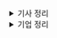 <details markdown = "1">
<summary>기사 정리</summary>
가상 키패드 모바일 보안 솔루션 앱수트 키패드 v 1.0 GS 인증 1등급 획득<br><br>
코로나 때 취약계층에 국산 마스크 만개 제공<br><br>
역대 최연소, IT 보안 분야 기업인 최초로 존경받는 기업인 선정(박찬암 대표)<br><br>
모바일 앱 보안 솔루션 앱수트 조달청 등록으로 공공시장 진출<br>
-> 금융권 대기업 성능 평가에서 기술력과 안정성 검증(지아이티, 티머니, 토스, 케이뱅크, 대한항공 등)<br>
-> 앱수트는 금융 감독원 권고 사항인 소스코드 난독화, 역분석 및 위변조 방지, 루팅 및 탈옥 기술 등도 모두 충족<br><br>

`소스 코드 난독화` : 소스코드를 의도적으로 이해하기 어렵게 만들어서, 해커로 부터 소프트웨어의 내부 구조나 알고리즘을 보호하는 것. ex) 코드내 문자 암호화<br>
`역 분석 방지(Anti-Reverse Engineering)` : 소프트웨어의 컴파일 된 코드(기계어 코드)를 다시 원래의 소스 코드로 변환하는 시도를 역분석이라고 함. 역분석 방지는 이러한 과정을 어렵게 하여, 악의적인 사용자가 소프트웨어의 보안 메커니즘을 분석하고 우회하는 것 방지<br>
`위 변조 방지` : 소프트웨어나 데이터가 외부로부터 불법적으로 수정되는 것을 방지. 위변조가 되었을때 이를 탐지하고 대응하는 메커니즘 포함<br>
`루팅 및 탈옥` : 사용자가 운영체제의 핵심적인 부분에 접근하여 변경할 수 있도록 하는 것. 보안상 위험 증가시키므로, 앱수트가 이를 방지<br>
<br>

2020년 부터 보안 인재 멘토링 프로그램인 Stealien Security Leader(SSL) 시작<br><br>
모바일 백신 솔루션 앱수트 AV, 화이트박스암호화 솔루션 앱수트 WBC가 GS인증 1등급 획득<br><br>
신한은행에 모바일 앱 보안 솔루션 공급(SOL, SOL Biz), 하나은행과 보안강화 MOU 체결<br><br>

국내 중소기업 3곳 중 1곳은 멀웨어나 피싱 공격을 받음<br>
멀웨어(Malware : Malicious Software) : 사용자의 컴퓨터 시스템에 해를 끼치거나 개인 정보 도용하는데 사용되는 소프트웨어<br>
-> 주요 유형에는 바이러스, 웜, 트로이 목마, 스파이웨어, 랜섬웨어 등이 있다.<br><br>

`바이러스` : 스스로를 복제하여 다른 프로그램이나 파일으르 감염시키고, 사용자가 감염된 파일을 실행하면 바이러스가 활성화되어 컴퓨터 시스템에 손상을 입힙니다.<br>
`웜` : 스스로를 복제하여 네트워크로 전파시키는 악성 프로그램<br>
`트로이 목마` : 겉으로는 정상적이나 실행하면 악성 코드를 실행하는 프로그램<br>
`스파이웨어` :  사용자의 동의 없이 설치되어 컴퓨터의 정보를 수집하고 전송하는 악성 소프트웨어<br>
`랜섬웨어` : 사용자의 데이터를 암호화하고, 이를 해제하기 위해 금전적인 요구를 하는 악성 소프트웨어<br><br>

피싱(Phishing)은 가짜 이메일이나 웹사이트를 통해서 사용자를 속여 개인정보나 금융 정보를 빼내는 기법.(신뢰할수 있는 기관이나 개인 사칭)<br><br>

앱수트는 모바일 환경에서 구동되는 애플리케이션을 해킹으로 부터 보호하는 기술이 집약된 솔루션<br>
-> 스틸리언의 자체 위변조 탐지 알고리즘 ECT(Element Chain Technology)를 개발해 앱 내 소스코드가 1Byte라도 변조될 시 앱 실행 자체가 차단됨<br>
-> 자체 개발한 솔루션인 만큼 신속한 기술지원과 유지보수를 제공<br>
<br>
정보보안전문가(화이트 해커)란? : 블랙해커보다 먼저 보안 취약점을 발견하고, 이를 바탕으로 블랙해커가 침입할 수 있는 경로를 미리 막고 보완하는 역할을 합니다.<br>
<br>
앱수트 프리미엄 2.5<br>
-> 자체 위변조 탐지 알고리즘을 통해 앱 내 소스코드가 변조될때 실행 자체 차단. 100% 자체 솔루션 신속 기술 지원 유지보수.<br>
->앱 개발 환경에 앱수트 프리미엄 라이브러리를 추가하고 적용을 위한 설정만 완료하면 자동으로 보안 기능이 적용도 앱이 생성되는 구조<br>
-> 실시간 관리를 위한 관리자 페이지를 제공.<br>
-> 신규 단말기가 출시되거나 새로운 운영체제가 배포되면 사전 베타 테스트를 시행해 적용된 보안 기능이 정상작동하는지, 별다른 이슈가 발생하지 않는지 QA과정을 통해 대응한다.<br>
<br><br>
드론 등 고난도 해킹 보안 기술 연구개발 사업 시작, 영국 파이낸셜 타임즈가 선정한 2022 아시아 태평양 지역 고성장 기업.<br><br>

SQL Injection은 데이터베이스에 대한 쿼리를 조작하여 해커가 원하는 자료를 데이터베이스로 부터 가져가는 공격<br><br>

모던 웹 환경에서 발생하는 대표 취약점<br>
1. `Path Traversal 취약점` : 파일을 옮기는 과정에서 옮기고자 하는 파일 이름에 대한 검증이 없기에 발생하는 취약점<br>
2. `SSRF 취약점` : 서버 사이드에서 이루어지는 요청을 변조하여 해커가 의도한 서버로 요청을 가게 하거나, 요청을 변경하는 공격 기법<br>
3. `CRSF` : 사용자가 자신의 의지와는 무관하게 공격자가 의도한 행위를 요청하게 하는 공격
4. `Credential Leak` : Credential 정보가 소스코드에 노출된 경우. 모던 웹에서는 쿠키에 세션값을 저장하기 보단 JWT 토큰을 이용. 토큰을 사용할때 JWT Token을 쿠키에 저장하는 경우도 있고, 브라우저의 로컬 스토리지에 저장하는 경우가 있음. 쿠키에 저장하면 http only 필드를 만들어 자바스크립트에서 쿠키 값에 접근 못하고 할 수 있지만, 로컬 스토리지는 그런 설정이 없음<br>

최근 보안 이슈<br>
-> 가상 자산 이슈, 피싱 공격, 랜섬웨어 공격이 주를 이룸<br>
가상 자신 이슈의 경우 클레이스왑의 가상자산 피해규모가 몇십억 단위, 피싱 공격은 공문서 위조, 코로나 19관련 메일을 발송해 피싱 사이트로 연결.<br>
피싱 공격은 공문서 위조, 코로나 19 관련 메일을 발송해 피싱 사이트로 연결해 피해를 입힘<br>
공급망 공격 : 특정 기업을 대상으로 표적 공격<br>
사회적 이슈를 이용한 피싱 공격, 블록체인과 Web3 등 차세대 분야 보안에 대한 주목도가 높은 것 같음.<br>
<br>
앱수트 안티캡처도 gs 1등급 획득<br><br>

핀다에 앱 보안 솔루션 공급<br><br>

워터링 홀 : 특정인을 표적으로 삼아, 특정인이 자주 방문하는 웹사이트에 악성코드를 심어 공격<br><br>

키로거 : 사용자가 키보드를 통해 입력하는 모든 정보를 기록하는 프로그램이나 장치<br><br>

미래 전쟁은 물리 + 사이버 전쟁이 혼합된 하이브리드 형태<br>
러시아는 지난해 전쟁을 감행하기도 전 우크라이나 주요 기관 홈페이지 해킹함. 우크라이나는 어나니머스와 함께 맞섬<br><br>

스틸리언은 국내 4대 시중은행과 행안부, 한국전력, 공군, 한국수력원자력 등 공공기관을 비롯한 200여개 이상의 고객사를 대상으로 제품을 납품하고 있다.<br><br>

[2023 상반기 대한민국 정보보호제품 혁신대상] 정보보안-스틸리언 ‘앱수트 프리미엄’<br><br>

스틸리언은 새로운 구글 플레이스토어 보안 정책에 대응 가능한 모바일 앱 전용 백신 '앱수트 AV' 신버전을 출시<br><br>

사이버 보안 기업 스틸리언(대표 박찬암)은 자사의 모바일 앱 보안 솔루션 ‘앱수트 3.0’이 한국정보통신기술협회(TTA)로부터 GS인증 1등급을 획득했다고 1일 밝혔다.<br><br>

보안 세미나 (기술영업팀 김병철 팀장) -> 해킹 훈련 실습을 통한 Purple팀 활성화 방안<br><br>

스틸리언 신동휘 부사장, '안될과학' 유튜브 랩미팅 출연<br><br>

스틸리언 신동휘 부사장(CTO)은 “최근 가상자산 플랫폼을 대상으로 한 해킹 사건이 증가하고 있어 블록체인 기반 서비스의 안전성 검증이 더욱 중요한 시점”이라며 “앞으로도 국내외 다양한 프로젝트 경험과 자체 기술력을 바탕으로 고객의 보안성 강화에 힘쓸 것”이라고 전했다.<br><br>

지능화된 앱 해킹 공격에 대응하는 인텔리전스 기반 모니터링 솔루션 "앱수트 레이더" 출시 10월 17일 출시<br>
-> 공격 데이터를 분석하여 해킹 위협을 예방하고 사고 대응을 지원<br>
-> 기존 앱 보안 관리 기능은 데이터 수집에는 적합하지만, 수집 이후 활용을 효율적으로 하기 어려웠다. 이에 스틸리언은 위협 데이터 분석이 용이하도록 그래프 시각화 제공하고, ui/ux 또한 pdf 및 csv, 엑셀 형태로 다운로드해 여러 목적으로 활용.<br>
<br>
암호 기술은 블랙박스 암호와 화이트 박스 암호로 구분됨<br>
<br>
블랙박스 암호는 물리적인 하드웨어로 구성된 암호화 장치를 기반으로 작동하는 암호 기술이며, 화이트박스 암호는 이를 소프트웨어적 방식으로 구현한것.<br>
<br><br>

앱 라이브러리 보안 솔루션인 앱수트 유닛을 출시 (10월 25일), 기존 모바일 앱 모듈 보안 솔루션인 앱수트 모듈의 2.0 업그레이드 버전<br>
스틸리언의 대표 보안 솔루션인 앱수트 프리미엄이 완성된 앱(apk, aab)을 보호한다면 앱수트 유닛은 특정 라이브러리(.so, .jar)를 안전하게 보호하는 역할<br>
<br>
스틸리언 글로벌 해킹대회 폰투온 수상<br><br>

앱수트 VPN 블락을 11월 7일 출시<br>
-> 앱수트 VPN블락은 VPN 실행 여부를 확인하고 차단하는 기능을 제공하는 솔루션, VPN을 사용하는 국내외 IP, 가짜g gps 탐지 기능 지원<br>
-> 최근 고객의 요구를 충족시키는 기능별 보안 솔루션 출시를 통해 모바일 앱 보안 시장 커버리지를 확대하고 있다.<br><br>

스틸리언, 모바일 보안 특허 2건 등록<br>
화이트 리스트 -> 사전에 승인되거나 신뢰할 수 있는 항목의 목록<br>
1. `화이트 리스트를 기반으로 한 원격 제어 소프트웨어 탐지 장치 및 방법` : 사용자의 단말기 화면을 공유할 수 있는 모든 SW를 감지하고, 화이트 리스트로 차단 관리하는 기술. 단말기에 설치된 원격 제어 SW를 조기에 찾아내 사이버 범죄와 보이스 피싱 예방
2. `노이즈 기반의 난수를 이용해 가상 보안 키패드를 생성하는 방법 및 장치` : 사용자 주변의 노이즈를 활용해 난수를 생성하는 기술. 시스템 시간이나 특정 패턴을 활용하는 난수 생성 방식과 달리 예측 불가능한 난수를 생성. 이를 통해 보다 높은 보안 수준의 가상 보안 키패드를 생성할 수 있다.

<br><br>
</details>

<details markdown = "1">
<summary>기업 정리</summary>

</details>